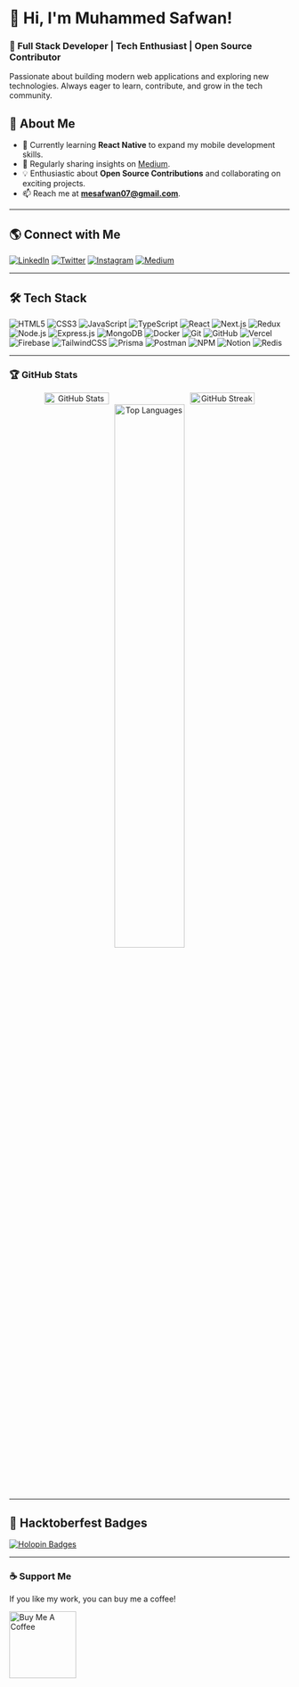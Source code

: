 # 👋 Hi, I'm Muhammed Safwan!

### 🚀 Full Stack Developer | Tech Enthusiast | Open Source Contributor

Passionate about building modern web applications and exploring new technologies. Always eager to learn, contribute, and grow in the tech community.

## 📌 About Me
- 🌱 Currently learning **React Native** to expand my mobile development skills.
- 📝 Regularly sharing insights on [Medium](https://medium.com/@mesafwan07).
- 💡 Enthusiastic about **Open Source Contributions** and collaborating on exciting projects.
- 📫 Reach me at **mesafwan07@gmail.com**.

---

## 🌎 Connect with Me

[![LinkedIn](https://img.shields.io/badge/LinkedIn-0077B5?style=for-the-badge&logo=linkedin&logoColor=white)](https://linkedin.com/in/muhammed-safwan-1bab1b25b) 
[![Twitter](https://img.shields.io/badge/Twitter-1DA1F2?style=for-the-badge&logo=twitter&logoColor=white)](https://x.com/me_safwan_07) 
[![Instagram](https://img.shields.io/badge/Instagram-E4405F?style=for-the-badge&logo=instagram&logoColor=white)](https://instagram.com/me_safwan_07) 
[![Medium](https://img.shields.io/badge/Medium-000000?style=for-the-badge&logo=medium&logoColor=white)](https://medium.com/@mesafwan07)

---

## 🛠 Tech Stack

![HTML5](https://img.shields.io/badge/HTML5-E34F26?style=for-the-badge&logo=html5&logoColor=white) 
![CSS3](https://img.shields.io/badge/CSS3-1572B6?style=for-the-badge&logo=css3&logoColor=white) 
![JavaScript](https://img.shields.io/badge/JavaScript-F7DF1E?style=for-the-badge&logo=javascript&logoColor=black) 
![TypeScript](https://img.shields.io/badge/TypeScript-007ACC?style=for-the-badge&logo=typescript&logoColor=white) 
![React](https://img.shields.io/badge/React-20232a?style=for-the-badge&logo=react&logoColor=61DAFB) 
![Next.js](https://img.shields.io/badge/Next.js-000000?style=for-the-badge&logo=nextdotjs&logoColor=white) 
![Redux](https://img.shields.io/badge/Redux-764ABC?style=for-the-badge&logo=redux&logoColor=white) 
![Node.js](https://img.shields.io/badge/Node.js-43853D?style=for-the-badge&logo=node.js&logoColor=white) 
![Express.js](https://img.shields.io/badge/Express.js-000000?style=for-the-badge&logo=express&logoColor=white) 
![MongoDB](https://img.shields.io/badge/MongoDB-4EA94B?style=for-the-badge&logo=mongodb&logoColor=white) 
![Docker](https://img.shields.io/badge/Docker-2496ED?style=for-the-badge&logo=docker&logoColor=white) 
![Git](https://img.shields.io/badge/Git-F05032?style=for-the-badge&logo=git&logoColor=white) 
![GitHub](https://img.shields.io/badge/GitHub-181717?style=for-the-badge&logo=github&logoColor=white) 
![Vercel](https://img.shields.io/badge/Vercel-000000?style=for-the-badge&logo=vercel&logoColor=white) 
![Firebase](https://img.shields.io/badge/Firebase-FFCA28?style=for-the-badge&logo=firebase&logoColor=black) 
![TailwindCSS](https://img.shields.io/badge/TailwindCSS-06B6D4?style=for-the-badge&logo=tailwindcss&logoColor=white) 
![Prisma](https://img.shields.io/badge/Prisma-2D3748?style=for-the-badge&logo=prisma&logoColor=white) 
![Postman](https://img.shields.io/badge/Postman-FF6C37?style=for-the-badge&logo=postman&logoColor=white) 
![NPM](https://img.shields.io/badge/NPM-CB3837?style=for-the-badge&logo=npm&logoColor=white) 
![Notion](https://img.shields.io/badge/Notion-000000?style=for-the-badge&logo=notion&logoColor=white) 
![Redis](https://img.shields.io/badge/Redis-DC382D?style=for-the-badge&logo=redis&logoColor=white) 

---

### 🏆 GitHub Stats  

<div align="center" style="display: flex; justify-content: center; gap: 20px;">
  <img src="https://github-readme-stats.vercel.app/api?username=me-safwan-07&show_icons=true&theme=radical&hide_border=false" alt="GitHub Stats" width="48%"/>
  <img src="https://github-readme-streak-stats.herokuapp.com/?user=me-safwan-07&theme=radical&hide_border=false" alt="GitHub Streak" width="48%" height="50%"/>
</div>

<div align="center">
  <img src="https://github-readme-stats.vercel.app/api/top-langs/?username=me-safwan-07&theme=radical&hide_border=false&layout=compact" alt="Top Languages" width="50%"/>
</div>


---

## 🎉 Hacktoberfest Badges
[![Holopin Badges](https://holopin.me/mesafwan07)](https://holopin.io/@mesafwan07)

---

### ☕ Support Me
If you like my work, you can buy me a coffee! 

<a href="https://www.buymeacoffee.com/mesafwan07y" target="_blank">
    <img src="https://cdn.buymeacoffee.com/buttons/v2/default-yellow.png" alt="Buy Me A Coffee" width="120" />
</a>
